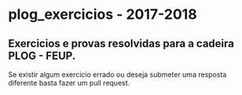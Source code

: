 # plog_exercicios - 2017-2018

## Exercicios e provas resolvidas para a cadeira PLOG - FEUP.

Se existir algum exercicio errado ou deseja submeter uma resposta diferente basta fazer um pull request.


